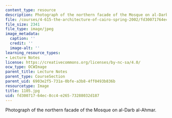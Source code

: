 ```yaml
---
content_type: resource
description: Photograph of the northern facade of the Mosque on al-Darb al-Ahmar.
file: /courses/4-615-the-architecture-of-cairo-spring-2002/fd30071764ec8cc4e26573288032d187_1105.jpg
file_size: 2341
file_type: image/jpeg
image_metadata:
  caption: ''
  credit: ''
  image-alt: ''
learning_resource_types:
- Lecture Notes
license: https://creativecommons.org/licenses/by-nc-sa/4.0/
ocw_type: OCWImage
parent_title: Lecture Notes
parent_type: CourseSection
parent_uid: 6903e2f5-731a-0bfe-a3b8-4ff0493b836b
resourcetype: Image
title: 1105.jpg
uid: fd300717-64ec-8cc4-e265-73288032d187
---
```

Photograph of the northern facade of the Mosque on al-Darb al-Ahmar.